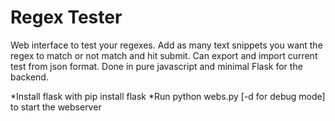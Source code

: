 Regex Tester
=============

Web interface to test your regexes. Add as many text snippets you want the regex to match or not match and hit submit. Can export and import current test from json format. Done in pure javascript and minimal Flask for the backend.

*Install flask with pip install flask
*Run python webs.py [-d for debug mode] to start the webserver
